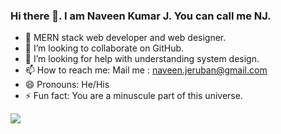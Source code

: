 ### Hi there 👋. I am Naveen Kumar J. You can call me NJ.


- 🔭 MERN stack web developer and web designer.
- 👯 I’m looking to collaborate on GitHub.
- 🤔 I’m looking for help with understanding system design. 
- 📫 How to reach me: Mail me : <span style="color:blue;">naveen.jeruban@gmail.com</span>
- 😄 Pronouns: He/His
- ⚡ Fun fact: You are a minuscule part of this universe.

<img src="https://github-readme-stats.vercel.app/api?username=J-NAVEEN-KUMAR&&show_icons=true&title_color=ffffff&icon_color=bb2acf&text_color=daf7dc&bg_color=151515">
